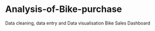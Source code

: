 # Analysis-of-Bike-purchase
Data cleaning, data entry and Data visualisation
Bike Sales Dashboard													
													
													
													

